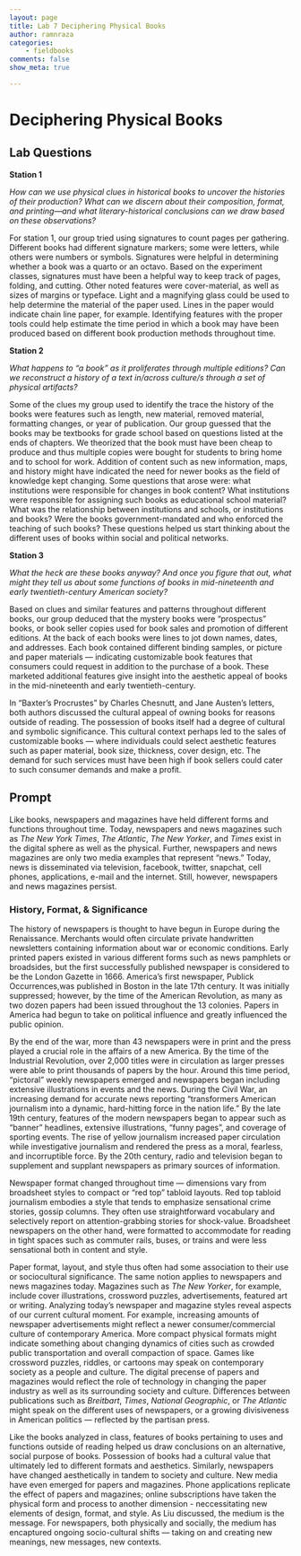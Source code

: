 ```yaml
---
layout: page  
title: Lab 7 Deciphering Physical Books 
author: ramnraza  
categories:  
    - fieldbooks
comments: false  
show_meta: true

---
```


# Deciphering Physical Books

## Lab Questions

**Station 1**

*How can we use physical clues in historical books to uncover the histories of their production? What can we discern about their composition, format, and printing—and what literary-historical conclusions can we draw based on these observations?*
 
For station 1, our group tried using signatures to count pages per gathering. Different books had different signature markers; some were letters, while others were numbers or symbols. Signatures were helpful in determining whether a book was a quarto or an octavo. Based on the experiment classes, signatures must have been a helpful way to keep track of pages, folding, and cutting. Other noted features were cover-material, as well as sizes of margins or typeface. Light and a magnifying glass could be used to help determine the material of the paper used. Lines in the paper would indicate chain line paper, for example. Identifying features with the proper tools could help estimate the time period in which a book may have been produced based on different book production methods throughout time.
 
**Station 2** 
 
*What happens to “a book” as it proliferates through multiple editions? Can we reconstruct a history of a text in/across culture/s through a set of physical artifacts?*
 
Some of the clues my group used to identify the trace the history of the books were features such as length, new material, removed material, formatting changes, or year of publication. Our group guessed that the books may be textbooks for grade school based on questions listed at the ends of chapters. We theorized that the book must have been cheap to produce and thus multiple copies were bought for students to bring home and to school for work. Addition of content such as new information, maps, and history might have indicated the need for newer books as the field of knowledge kept changing. Some questions that arose were: what institutions were responsible for changes in book content? What institutions were responsible for assigning such books as educational school material? What was the relationship between institutions and schools, or institutions and books? Were the books government-mandated and who enforced the teaching of such books? These questions helped us start thinking about the different uses of books within social and political networks. 
 
**Station 3** 
 
*What the heck are these books anyway? And once you figure that out, what might they tell us about some functions of books in mid-nineteenth and early twentieth-century American society?*
 
Based on clues and similar features and patterns throughout different books, our group deduced that the mystery books were “prospectus” books, or book seller copies used for book sales and promotion of different editions. At the back of each books were lines to jot down names, dates, and addresses. Each book contained different binding samples, or picture and paper materials — indicating customizable book features that consumers could request in addition to the purchase of a book. These marketed additional features give insight into the aesthetic appeal of books in the mid-nineteenth and early twentieth-century. 
 
In “Baxter’s Procrustes” by Charles Chesnutt, and Jane Austen’s letters, both authors discussed the cultural appeal of owning books for reasons outside of reading. The possession of books itself had a degree of cultural and symbolic significance. This cultural context perhaps led to the sales of customizable books — where individuals could select aesthetic features such as paper material, book size, thickness, cover design, etc. The demand for such services must have been high if book sellers could cater to such consumer demands and make a profit.
 
## Prompt
 
Like books, newspapers and magazines have held different forms and functions throughout time. Today, newspapers and news magazines such as *The New York Times*, *The Atlantic*, *The New Yorker*, and *Times* exist in the digital sphere as well as the physical. Further, newspapers and news magazines are only two media examples that represent “news.” Today, news is disseminated via television, facebook, twitter, snapchat, cell phones, applications, e-mail and the internet. Still, however, newspapers and news magazines persist. 
 
### History, Format, & Significance
 
The history of newspapers is thought to have begun in Europe during the Renaissance. Merchants would often circulate private handwritten newsletters containing information about war or economic conditions. Early printed papers existed in various different forms such as news pamphlets or broadsides, but the first successfully published newspaper is considered to be the London Gazette in 1666. America’s first newspaper, Publick Occurrences,was published in Boston in the late 17th century. It was initially suppressed; however, by the time of the American Revolution, as many as two dozen papers had been issued throughout the 13 colonies. Papers in America had begun to take on political influence and greatly influenced the public opinion. 
 
By the end of the war, more than 43 newspapers were in print and the press played a crucial role in the affairs of a new America. By the time of the Industrial Revolution, over 2,000 titles were in circulation as larger presses were able to print thousands of papers by the hour. Around this time period, “pictoral” weekly newspapers emerged and newspapers began including extensive illustrations in events and the news. During the Civil War, an increasing demand for accurate news reporting “transformers American journalism into a dynamic, hard-hitting force in the nation life.” By the late 19th century, features of the modern newspapers began to appear such as “banner” headlines, extensive illustrations, “funny pages”, and coverage of sporting events. The rise of yellow journalism increased paper circulation while investigative journalism and rendered the press as a moral, fearless, and incorruptible force. By the 20th century, radio and television began to supplement and supplant newspapers as primary sources of information. 
 
Newspaper format changed throughout time — dimensions vary from broadsheet styles to compact or “red top” tabloid layouts. Red top tabloid journalism embodies a style that tends to emphasize sensational crime stories, gossip columns. They often use straightforward vocabulary and selectively report on attention-grabbing stories for shock-value. Broadsheet newspapers on the other hand, were formatted to accommodate for reading in tight spaces such as commuter rails, buses, or trains and were less sensational both in content and style. 
 
Paper format, layout, and style thus often had some association to their use or sociocultural significance. The same notion applies to newspapers and news magazines today. Magazines such as *The New Yorker*, for example, include cover illustrations, crossword puzzles, advertisements, featured art or writing. Analyzing today’s newspaper and magazine styles reveal aspects of our current cultural moment. For example, increasing amounts of newspaper advertisements might reflect a newer consumer/commercial culture of contemporary America. More compact physical formats might indicate something about changing dynamics of cities such as crowded public transportation and overall compaction of space. Games like crossword puzzles, riddles, or cartoons may speak on contemporary society as a people and culture. The digital precense of papers and magazines would reflect the role of technology in changing the paper industry as well as its surrounding society and culture. Differences between publications such as *Breitbart*, *Times*, *National Geographic*, or *The Atlantic* might speak on the different uses of newspapers, or a growing divisiveness in American politics — reflected by the partisan press. 

Like the books analyzed in class, features of books pertaining to uses and functions outside of reading helped us draw conclusions on an alternative, social purpose of books. Possession of books had a cultural value that ultimately led to different formats and aesthetics. Similarly, newspapers have changed aesthetically in tandem to society and culture. New media have even emerged for papers and magazines. Phone applications replicate the effect of papers and magazines; online subscriptions have taken the physical form and process to another dimension - neccessitating new elements of design, format, and style. As Liu discussed, the medium is the message. For newspapers, both physically and socially, the medium has encaptured ongoing socio-cultural shifts — taking on and creating new meanings, new messages, new contexts.

